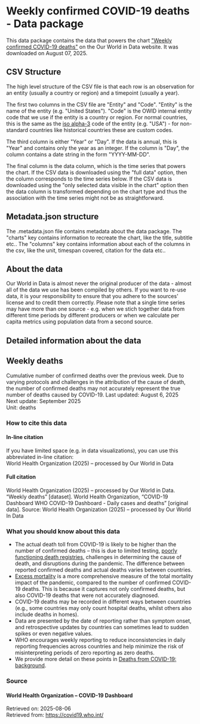 # Weekly confirmed COVID-19 deaths - Data package

This data package contains the data that powers the chart ["Weekly confirmed COVID-19 deaths"](undefined) on the Our World in Data website. It was downloaded on August 07, 2025.

## CSV Structure

The high level structure of the CSV file is that each row is an observation for an entity (usually a country or region) and a timepoint (usually a year).

The first two columns in the CSV file are "Entity" and "Code". "Entity" is the name of the entity (e.g. "United States"). "Code" is the OWID internal entity code that we use if the entity is a country or region. For normal countries, this is the same as the [iso alpha-3](https://en.wikipedia.org/wiki/ISO_3166-1_alpha-3) code of the entity (e.g. "USA") - for non-standard countries like historical countries these are custom codes.

The third column is either "Year" or "Day". If the data is annual, this is "Year" and contains only the year as an integer. If the column is "Day", the column contains a date string in the form "YYYY-MM-DD".

The final column is the data column, which is the time series that powers the chart. If the CSV data is downloaded using the "full data" option, then the column corresponds to the time series below. If the CSV data is downloaded using the "only selected data visible in the chart" option then the data column is transformed depending on the chart type and thus the association with the time series might not be as straightforward.

## Metadata.json structure

The .metadata.json file contains metadata about the data package. The "charts" key contains information to recreate the chart, like the title, subtitle etc.. The "columns" key contains information about each of the columns in the csv, like the unit, timespan covered, citation for the data etc..

## About the data

Our World in Data is almost never the original producer of the data - almost all of the data we use has been compiled by others. If you want to re-use data, it is your responsibility to ensure that you adhere to the sources' license and to credit them correctly. Please note that a single time series may have more than one source - e.g. when we stich together data from different time periods by different producers or when we calculate per capita metrics using population data from a second source.

## Detailed information about the data


## Weekly deaths
Cumulative number of confirmed deaths over the previous week. Due to varying protocols and challenges in the attribution of the cause of death, the number of confirmed deaths may not accurately represent the true number of deaths caused by COVID-19.
Last updated: August 6, 2025  
Next update: September 2025  
Unit: deaths  


### How to cite this data

#### In-line citation
If you have limited space (e.g. in data visualizations), you can use this abbreviated in-line citation:  
World Health Organization (2025) – processed by Our World in Data

#### Full citation
World Health Organization (2025) – processed by Our World in Data. “Weekly deaths” [dataset]. World Health Organization, “COVID-19 Dashboard WHO COVID-19 Dashboard - Daily cases and deaths” [original data].
Source: World Health Organization (2025) – processed by Our World In Data

### What you should know about this data
* The actual death toll from COVID-19 is likely to be higher than the number of confirmed deaths – this is due to limited testing, [poorly functioning death registries](#dod:crvs), challenges in determining the cause of death, and disruptions during the pandemic. The difference between reported confirmed deaths and actual deaths varies between countries.
* [Excess mortality](https://ourworldindata.org/excess-mortality-covid) is a more comprehensive measure of the total mortality impact of the pandemic, compared to the number of confirmed COVID-19 deaths. This is because it captures not only confirmed deaths, but also COVID-19 deaths that were not accurately diagnosed.
* COVID-19 deaths may be recorded in different ways between countries (e.g., some countries may only count hospital deaths, whilst others also include deaths in homes).
* Data are presented by the date of reporting rather than symptom onset, and retrospective updates by countries can sometimes lead to sudden spikes or even negative values.
* WHO encourages weekly reporting to reduce inconsistencies in daily reporting frequencies across countries and help minimize the risk of misinterpreting periods of zero reporting as zero deaths.
* We provide more detail on these points in [Deaths from COVID-19: background](https://ourworldindata.org/covid-deaths#deaths-from-covid-19-background).

### Source

#### World Health Organization – COVID-19 Dashboard
Retrieved on: 2025-08-06  
Retrieved from: https://covid19.who.int/  


    